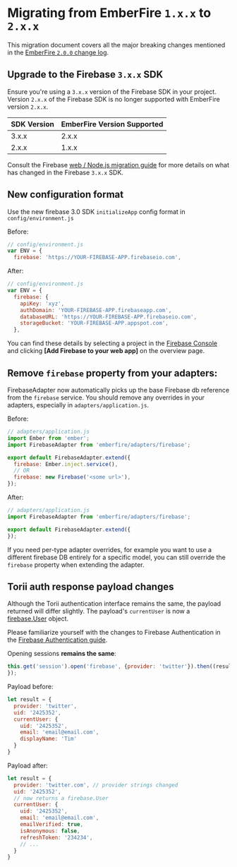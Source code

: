 # Migrating from EmberFire `1.x.x` to `2.x.x`

This migration document covers all the major breaking changes mentioned in the [EmberFire `2.0.0`
change log](https://github.com/firebase/emberfire/releases/tag/v2.0.0).


## Upgrade to the Firebase `3.x.x` SDK

Ensure you're using a `3.x.x` version of the Firebase SDK in your project. Version `2.x.x` of the
Firebase SDK is no longer supported with EmberFire version `2.x.x`.

| SDK Version | EmberFire Version Supported |
|-------------|-------------------------------|
| 3.x.x | 2.x.x |
| 2.x.x | 1.x.x |

Consult the Firebase [web / Node.js migration guide](https://firebase.google.com/support/guides/firebase-web)
for more details on what has changed in the Firebase `3.x.x` SDK.

## New configuration format

Use the new firebase 3.0 SDK `initializeApp` config format in `config/environment.js`

Before:

```js
// config/environment.js
var ENV = {
  firebase: 'https://YOUR-FIREBASE-APP.firebaseio.com',
```

After:

```js
// config/environment.js
var ENV = {
  firebase: {
    apiKey: 'xyz',
    authDomain: 'YOUR-FIREBASE-APP.firebaseapp.com',
    databaseURL: 'https://YOUR-FIREBASE-APP.firebaseio.com',
    storageBucket: 'YOUR-FIREBASE-APP.appspot.com',
  },
```

You can find these details by selecting a project in the [Firebase Console](https://console.firebase.google.com/) and clicking **[Add Firebase to your web app]** on the overview page.

## Remove `firebase` property from your adapters:

FirebaseAdapter now automatically picks up the base Firebase db reference from the `firebase` service. You should remove any overrides in your adapters, especially in `adapters/application.js`.

Before:

```js
// adapters/application.js
import Ember from 'ember';
import FirebaseAdapter from 'emberfire/adapters/firebase';

export default FirebaseAdapter.extend({
  firebase: Ember.inject.service(),
  // OR
  firebase: new Firebase('<some url>'),
});
```


After:

```js
// adapters/application.js
import FirebaseAdapter from 'emberfire/adapters/firebase';

export default FirebaseAdapter.extend({
});
```

If you need per-type adapter overrides, for example you want to use a different firebase DB entirely for a specific model, you can still override the `firebase` property when extending the adapter.


## Torii auth response payload changes

Although the Torii authentication interface remains the same, the payload returned will differ slightly. The payload's `currentUser` is now a [firebase.User](https://firebase.google.com/docs/reference/js/firebase.User) object.

Please familiarize yourself with the changes to Firebase Authentication in the [Firebase Authentication guide](https://firebase.google.com/docs/auth/).

Opening sessions **remains the same**:

```js
this.get('session').open('firebase', {provider: 'twitter'}).then((result) => {
});
```

Payload before:

```js
let result = {
  provider: 'twitter',
  uid: '2425352',
  currentUser: {
    uid: '2425352',
    email: 'email@email.com',
    displayName: 'Tim'
  }
}
```

Payload after:

```js
let result = {
  provider: 'twitter.com', // provider strings changed
  uid: '2425352',
  // now returns a firebase.User
  currentUser: {
    uid: '2425352',
    email: 'email@email.com',
    emailVerified: true,
    isAnonymous: false,
    refreshToken: '234234',
    // ...
  }
}
```

